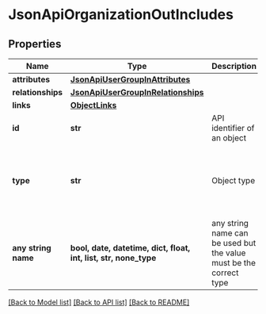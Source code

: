 # JsonApiOrganizationOutIncludes


## Properties
Name | Type | Description | Notes
------------ | ------------- | ------------- | -------------
**attributes** | [**JsonApiUserGroupInAttributes**](JsonApiUserGroupInAttributes.md) |  | [optional] 
**relationships** | [**JsonApiUserGroupInRelationships**](JsonApiUserGroupInRelationships.md) |  | [optional] 
**links** | [**ObjectLinks**](ObjectLinks.md) |  | [optional] 
**id** | **str** | API identifier of an object | [optional] 
**type** | **str** | Object type | [optional]  if omitted the server will use the default value of "userGroup"
**any string name** | **bool, date, datetime, dict, float, int, list, str, none_type** | any string name can be used but the value must be the correct type | [optional]

[[Back to Model list]](../README.md#documentation-for-models) [[Back to API list]](../README.md#documentation-for-api-endpoints) [[Back to README]](../README.md)


